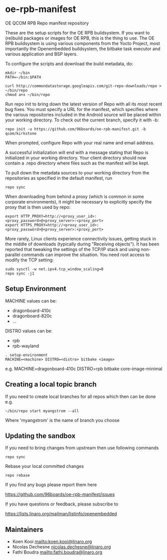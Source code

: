oe-rpb-manifest
=================

OE QCOM RPB Repo manifest repository

These are the setup scripts for the OE RPB buildsystem. If you want to (re)build packages or images for OE RPB, this is the thing to use.
The OE RPB buildsystem is using various components from the Yocto Project, most importantly the Openembedded buildsystem, the bitbake task executor and various application and BSP layers.

To configure the scripts and download the build metadata, do:
```
mkdir ~/bin
PATH=~/bin:$PATH

curl http://commondatastorage.googleapis.com/git-repo-downloads/repo > ~/bin/repo
chmod a+x ~/bin/repo
```
Run repo init to bring down the latest version of Repo with all its most recent bug fixes. You must specify a URL for the manifest, which specifies where the various repositories included in the Android source will be placed within your working directory. To check out the current branch, specify it with -b:
```
repo init -u https://github.com/96boards/oe-rpb-manifest.git -b qcom/kirkstone
```
When prompted, configure Repo with your real name and email address.

A successful initialization will end with a message stating that Repo is initialized in your working directory. Your client directory should now contain a .repo directory where files such as the manifest will be kept.

To pull down the metadata sources to your working directory from the repositories as specified in the default manifest, run
```
repo sync
```
When downloading from behind a proxy (which is common in some corporate environments), it might be necessary to explicitly specify the proxy that is then used by repo:
```
export HTTP_PROXY=http://<proxy_user_id>:<proxy_password>@<proxy_server>:<proxy_port>
export HTTPS_PROXY=http://<proxy_user_id>:<proxy_password>@<proxy_server>:<proxy_port>
```
More rarely, Linux clients experience connectivity issues, getting stuck in the middle of downloads (typically during "Receiving objects"). It has been reported that tweaking the settings of the TCP/IP stack and using non-parallel commands can improve the situation. You need root access to modify the TCP setting:
```
sudo sysctl -w net.ipv4.tcp_window_scaling=0
repo sync -j1
```
Setup Environment
-----------------

MACHINE values can be:
* dragonboard-410c
* dragonboard-820c
* ...

DISTRO values can be:
* rpb
* rpb-wayland

```
. setup-environment
MACHINE=<machine> DISTRO=<distro> bitbake <image>
```
e.g. MACHINE=dragonboard-410c DISTRO=rpb bitbake core-image-minimal

Creating a local topic branch
-----------------------------

If you need to create local branches for all repos which then can be done e.g.
```
~/bin/repo start myangstrom --all
```
Where 'myangstrom' is the name of branch you choose

Updating the sandbox
--------------------

If you need to bring changes from upstream then use following commands
```
repo sync
```
Rebase your local committed changes
```
repo rebase
```
If you find any bugs please report them here

https://github.com/96boards/oe-rpb-manifest/issues

If you have questions or feedback, please subscribe to

https://lists.linaro.org/mailman/listinfo/openembedded

Maintainers
-------------------------

* Koen Kooi <mailto:koen.kooi@linaro.org>
* Nicolas Dechesne <nicolas.dechesne@linaro.org>
* Fathi Boudra <mailto:fathi.boudra@linaro.org>
